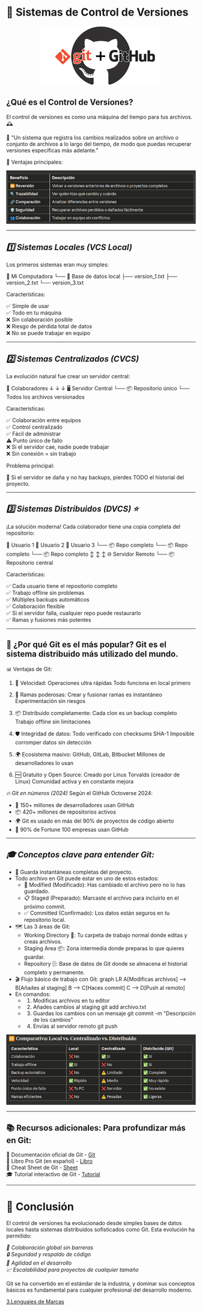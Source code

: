 # 🔄 Sistemas de Control de Versiones

<p align="center">
  <img src="/img/sistema.png" alt="![sistema](/img/sistema.png)" />
</p>

## ¿Qué es el Control de Versiones?

El control de versiones es como una máquina del tiempo para tus archivos. 🕰️

💬 "Un sistema que registra los cambios realizados sobre un archivo o conjunto de archivos a lo largo del tiempo, de modo que puedas recuperar versiones específicas más adelante."

🌟 Ventajas principales:

<p align="center">
  <img src="/img/ventajas.png" alt="![ventajas](/img/ventajas.png)" />
</p>

---

## *1️⃣ Sistemas Locales (VCS Local)*
Los primeros sistemas eran muy simples:

📁 Mi Computadora
  └── 💾 Base de datos local
       ├── version_1.txt
       ├── version_2.txt
       └── version_3.txt

Características:

✅ Simple de usar  
✅ Todo en tu máquina  
❌ Sin colaboración posible  
❌ Riesgo de pérdida total de datos  
❌ No se puede trabajar en equipo  

---

## *2️⃣ Sistemas Centralizados (CVCS)*
La evolución natural fue crear un servidor central:

   👥 Colaboradores
         ↓  ↓  ↓
    🖥️ Servidor Central
    └── 📦 Repositorio único
         └── Todos los archivos versionados

Características:

✅ Colaboración entre equipos  
✅ Control centralizado  
✅ Fácil de administrar  
⚠️ Punto único de fallo  
❌ Si el servidor cae, nadie puede trabajar  
❌ Sin conexión = sin trabajo  

Problema principal:

🚨 Si el servidor se daña y no hay backups, pierdes TODO el historial del proyecto.

---

## *3️⃣ Sistemas Distribuidos (DVCS) ⭐*
¡La solución moderna! Cada colaborador tiene una copia completa del repositorio:

 👤 Usuario 1          👤 Usuario 2          👤 Usuario 3
    └── 📦 Repo completo  └── 📦 Repo completo  └── 📦 Repo completo
           ↕️                    ↕️                    ↕️
                    🌐 Servidor Remoto
                    └── 📦 Repositorio central

Características:

✅ Cada usuario tiene el repositorio completo  
✅ Trabajo offline sin problemas  
✅ Múltiples backups automáticos  
✅ Colaboración flexible  
✅ Si el servidor falla, cualquier repo puede restaurarlo  
✅ Ramas y fusiones más potentes  

---

## 🎯 ¿Por qué Git es el más popular? Git es el sistema distribuido más utilizado del mundo. 

📊 Ventajas de Git:

1. 🚀 Velocidad:
Operaciones ultra rápidas
Todo funciona en local primero

2. 🌳 Ramas poderosas:
Crear y fusionar ramas es instantáneo
Experimentación sin riesgos

3. 📦 Distribuido completamente:
Cada clon es un backup completo
Trabajo offline sin limitaciones

4. 🛡️ Integridad de datos:
Todo verificado con checksums SHA-1
Imposible corromper datos sin detección

5. 🌍 Ecosistema masivo:
GitHub, GitLab, Bitbucket
Millones de desarrolladores lo usan

6. 🆓 Gratuito y Open Source:
Creado por Linus Torvalds (creador de Linux)
Comunidad activa y en constante mejora


*🔥 Git en números (2024)*
Según el GitHub Octoverse 2024:

* 👥 150+ millones de desarrolladores usan GitHub
* 📦 420+ millones de repositorios activos
* 🌍 Git es usado en más del 90% de proyectos de código abierto
* 🏢 90% de Fortune 100 empresas usan GitHub

---

## *🎓 Conceptos clave para entender Git:*
* 📸 Guarda instantáneas completas del proyecto.
* Todo archivo en Git puede estar en uno de estos estados:
    - 📝 Modified (Modificado): Has cambiado el archivo pero no lo has guardado.
    - 📋 Staged (Preparado): Marcaste el archivo para incluirlo en el próximo commit.
    - ✅ Committed (Confirmado): Los datos están seguros en tu repositorio local.
* 🗺️ Las 3 áreas de Git:
    - Working Directory 🏢: Tu carpeta de trabajo normal donde editas y creas archivos.
    - Staging Area 📦: Zona intermedia donde preparas lo que quieres guardar.
    - Repository 🗄️: Base de datos de Git donde se almacena el historial completo y permanente.
* 🎬 Flujo básico de trabajo con Git:
      graph LR
        A[Modificas archivos] --> B[Añades al staging]
        B --> C[Haces commit]
        C --> D[Push al remoto]
* En comandos:
    - 1. Modificas archivos en tu editor
    - 2. Añades cambios al staging
        git add archivo.txt
    - 3. Guardas los cambios con un mensaje
        git commit -m "Descripción de los cambios"
    - 4. Envías al servidor remoto
        git push

<p align="center">
  <img src="/img/comparativa.png" alt="![comparativa](/img/comparativa.png)" />
</p>

---

## 📚 Recursos adicionales: Para profundizar más en Git:

📖 Documentación oficial de Git - [Git](https://git-scm.com/docs)  
📘 Libro Pro Git (en español) - [Libro](https://git-scm.com/book/es/v2)  
📄 Cheat Sheet de Git - [Sheet](https://training.github.com/downloads/es_ES/github-git-cheat-sheet/)  
🎓 Tutorial interactivo de Git - [Tutorial](https://learngitbranching.js.org/?locale=es_ES)  

---

# 🎯 Conclusión
El control de versiones ha evolucionado desde simples bases de datos locales hasta sistemas distribuidos sofisticados como Git. Esta evolución ha permitido:

*🤝 Colaboración global sin barreras*  
*🔒 Seguridad y respaldo de código*  
*🚀 Agilidad en el desarrollo*  
*📈 Escalabilidad para proyectos de cualquier tamaño*  

Git se ha convertido en el estándar de la industria, y dominar sus conceptos básicos es fundamental para cualquier profesional del desarrollo moderno.

[3.Lenguajes de Marcas](markdown.md)
